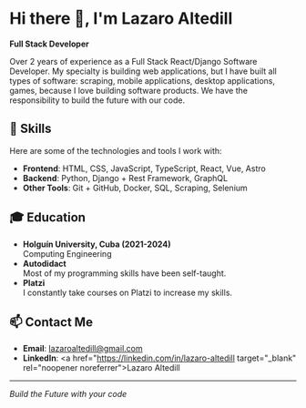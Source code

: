 # Hi there 👋, I'm Lazaro Altedill

**Full Stack Developer**

Over 2 years of experience as a Full Stack React/Django Software Developer. My specialty is building web applications, but I have built all types of software: scraping, mobile applications, desktop applications, games, because I love building software products. We have the responsibility to build the future with our code.

## 🌟 Skills
Here are some of the technologies and tools I work with:

- **Frontend**: HTML, CSS, JavaScript, TypeScript, React, Vue, Astro
- **Backend**: Python, Django + Rest Framework, GraphQL
- **Other Tools**: Git + GitHub, Docker, SQL, Scraping, Selenium

## 🎓 Education

- **Holguín University, Cuba (2021-2024)**  
  Computing Engineering
- **Autodidact**  
  Most of my programming skills have been self-taught.
- **Platzi**  
  I constantly take courses on Platzi to increase my skills. 

## 📫 Contact Me
- **Email**: lazaroaltedill@gmail.com
- **LinkedIn**: <a href="https://linkedin.com/in/lazaro-altedill target="_blank" rel="noopener noreferrer">Lazaro Altedill</a>

---

*Build the Future with your code*
